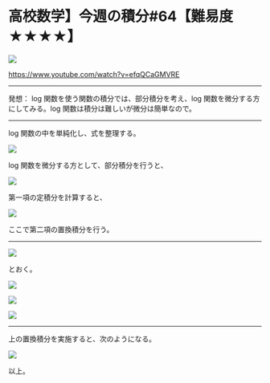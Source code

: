 # 高校数学】今週の積分#64【難易度★★★★】

![](https://latex.codecogs.com/gif.latex?I=\int_{1}^{\sqrt{2}}\frac{1}{x^2}\log\sqrt{1&plus;x^2}dx)

https://www.youtube.com/watch?v=efqQCaGMVRE

----

発想： log 関数を使う関数の積分では、部分積分を考え、log 関数を微分する方にしてみる。log 関数は積分は難しいが微分は簡単なので。

----

log 関数の中を単純化し、式を整理する。

![](https://latex.codecogs.com/gif.latex?I=\frac{1}{2}\int_{1}^{\sqrt{3}}x^{-2}\log(1&plus;x^2)dx&space;=\frac{1}{2}\int_{1}^{\sqrt{2}}\left(-x^{-1}\right)'\log(1&plus;x^2)dx)

log 関数を微分する方として、部分積分を行うと、

![](https://latex.codecogs.com/gif.latex?I=-\frac{1}{2}\left[x^{-1}\log(1&plus;x^2)\right]_{1}^{\sqrt{3}}&plus;\frac{1}{2}\int_{1}^{\sqrt{3}}x^{-1}\frac{2x}{1&plus;x^2}dx)

第一項の定積分を計算すると、

![](https://latex.codecogs.com/gif.latex?I=(\frac{1}{2}-\frac{1}{\sqrt{3}})\log{2}&plus;\int_1^{\sqrt{3}}\frac{1}{1&plus;x^2}dx)

ここで第二項の置換積分を行う。

----

![](https://latex.codecogs.com/gif.latex?x=\tan{\theta})


とおく。

![](https://latex.codecogs.com/gif.latex?x:1\rightarrow\sqrt{3})

![](https://latex.codecogs.com/gif.latex?\theta:\frac{\pi}{4}\rightarrow\frac{\pi}{3})


![](https://latex.codecogs.com/gif.latex?dx=\frac{1}{\cos^2\theta}d\theta)


----

上の置換積分を実施すると、次のようになる。

![](https://latex.codecogs.com/gif.latex?I=(\frac{1}{2}-\frac{1}{\sqrt{3}})\log{2}&plus;\int_{\frac{\pi}{4}}^{\frac{\pi}{3}}d\theta=(\frac{1}{2}-\frac{1}{\sqrt{3}})\log{2}&plus;\frac{\pi}{12})

以上。
